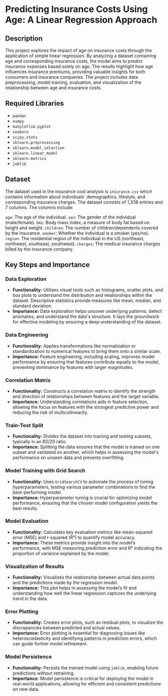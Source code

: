# Predicting Insurance Costs Using Age: A Linear Regression Approach

## Description
This project explores the impact of age on insurance costs through the application of simple linear regression. By analyzing a dataset containing age and corresponding insurance costs, the model aims to predict insurance expenses based solely on age. The results highlight how age influences insurance premiums, providing valuable insights for both consumers and insurance companies. The project includes data preprocessing, model training, evaluation, and visualization of the relationship between age and insurance costs.

## Required Libraries
- `pandas`
- `numpy`
- `matplotlib.pyplot`
- `seaborn`
- `scipy.stats`
- `sklearn.preprocessing`
- `sklearn.model_selection`
- `sklearn.linear_model`
- `sklearn.metrics`
- `joblib`

## Dataset
The dataset used in the insurance cost analysis is `insurance.csv` which contains information about individuals' demographics, lifestyle, and corresponding insurance charges. The dataset consists of 1,338 entries and 7 columns. The columns include:

`age`: The age of the individual.
`sex`: The gender of the individual (male/female).
`bmi`: Body mass index, a measure of body fat based on height and weight.
`children`: The number of children/dependents covered by the insurance.
`smoker`: Whether the individual is a smoker (yes/no).
`region`: The residential region of the individual in the US (northeast, northwest, southeast, southwest).
`charges`: The medical insurance charges billed by the insurance company.

## Key Steps and Importance

### Data Exploration
- **Functionality:** Utilizes visual tools such as histograms, scatter plots, and box plots to understand the distribution and relationships within the dataset. Descriptive statistics provide measures like mean, median, and standard deviation.
- **Importance:** Data exploration helps uncover underlying patterns, detect anomalies, and understand the data's structure. It lays the groundwork for effective modeling by ensuring a deep understanding of the dataset.

### Data Engineering
- **Functionality:** Applies transformations like normalization or standardization to numerical features to bring them onto a similar scale.
- **Importance:** Feature engineering, including scaling, improves model performance by ensuring that features contribute equally to the model, preventing dominance by features with larger magnitudes.

### Correlation Matrix
- **Functionality:** Constructs a correlation matrix to identify the strength and direction of relationships between features and the target variable.
- **Importance:** Understanding correlations aids in feature selection, allowing the focus on features with the strongest predictive power and reducing the risk of multicollinearity.

### Train-Test Split
- **Functionality:** Divides the dataset into training and testing subsets, typically in an 80/20 ratio.
- **Importance:** Splitting the data ensures that the model is trained on one subset and validated on another, which helps in assessing the model's performance on unseen data and prevents overfitting.

### Model Training with Grid Search
- **Functionality:** Uses `GridSearchCV` to automate the process of tuning hyperparameters, testing various parameter combinations to find the best-performing model.
- **Importance:** Hyperparameter tuning is crucial for optimizing model performance, ensuring that the chosen model configuration yields the best results.

### Model Evaluation
- **Functionality:** Calculates key evaluation metrics like mean-squared error (MSE) and r-squared (R²) to quantify model accuracy.
- **Importance:** These metrics provide insight into the model’s performance, with MSE measuring prediction error and R² indicating the proportion of variance explained by the model.

### Visualization of Results
- **Functionality:** Visualizes the relationship between actual data points and the predictions made by the regression model.
- **Importance:** This plot helps in assessing the model’s fit and understanding how well the linear regression captures the underlying trend in the data.

### Error Plotting
- **Functionality:** Creates error plots, such as residual plots, to visualize the discrepancies between predicted and actual values.
- **Importance:** Error plotting is essential for diagnosing issues like heteroscedasticity and identifying patterns in prediction errors, which can guide further model refinement.

### Model Persistence
- **Functionality:** Persists the trained model using `joblib`, enabling future predictions without retraining.
- **Importance:** Model persistence is critical for deploying the model in real-world applications, allowing for efficient and consistent predictions on new data.
